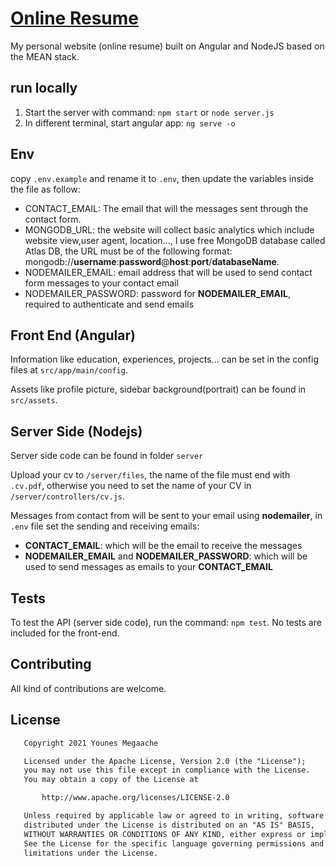 # [Online Resume](https://younes-megaache.com/)

My personal website (online resume) built on Angular and NodeJS based on the MEAN stack.

## run locally

1. Start the server with command: `npm start` or `node server.js`
2. In different terminal, start angular app: `ng serve -o`

## Env

copy `.env.example` and rename it to `.env`, then update the variables inside the file as follow:

- CONTACT_EMAIL: The email that will the messages sent through the contact form.
- MONGODB_URL: the website will collect basic analytics which include website view,user agent, location..., I use free MongoDB database called Atlas DB, the URL must be of the following format: mongodb://**username**:**password**@**host**:**port**/**databaseName**.
- NODEMAILER_EMAIL: email address that will be used to send contact form messages to your contact email
- NODEMAILER_PASSWORD: password for **NODEMAILER_EMAIL**, required to authenticate and send emails

## Front End (Angular)

Information like education, experiences, projects... can be set in the config files at `src/app/main/config`.

Assets like profile picture, sidebar background(portrait) can be found in `src/assets`.

## Server Side (Nodejs)

Server side code can be found in folder `server`

Upload your cv to `/server/files`, the name of the file must end with `.cv.pdf`, otherwise you need to set the name of your CV in `/server/controllers/cv.js`.

Messages from contact from will be sent to your email using **nodemailer**, in `.env` file set the sending and receiving emails:

- **CONTACT_EMAIL**: which will be the email to receive the messages
- **NODEMAILER_EMAIL** and **NODEMAILER_PASSWORD**: which will be used to send messages as emails to your **CONTACT_EMAIL**

## Tests

To test the API (server side code), run the command: `npm test`.
No tests are included for the front-end.

## Contributing

All kind of contributions are welcome.

## License

```txt
   Copyright 2021 Younes Megaache

   Licensed under the Apache License, Version 2.0 (the "License");
   you may not use this file except in compliance with the License.
   You may obtain a copy of the License at

       http://www.apache.org/licenses/LICENSE-2.0

   Unless required by applicable law or agreed to in writing, software
   distributed under the License is distributed on an "AS IS" BASIS,
   WITHOUT WARRANTIES OR CONDITIONS OF ANY KIND, either express or implied.
   See the License for the specific language governing permissions and
   limitations under the License.

```
